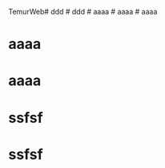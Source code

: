 TemurWeb#   d d d  
 #   d d d  
 #   a a a a  
 #   a a a a  
 # aaaa
# aaaa
# aaaa
# ssfsf
# ssfsf
